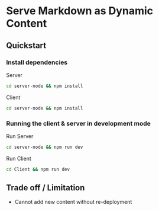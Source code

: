 # Serve Markdown as Dynamic Content

## Quickstart

### Install dependencies
Server
```bash
cd server-node && npm install
```

Client
```bash
cd server-node && npm install
```

### Running the client & server in development mode

Run Server
```bash
cd server-node && npm run dev
```

Run Client
```bash
cd Client && npm run dev
```

## Trade off / Limitation
- Cannot add new content without re-deployment